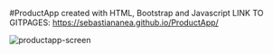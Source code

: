 #ProductApp created with HTML, Bootstrap and Javascript
LINK TO GITPAGES: https://sebastiananea.github.io/ProductApp/

![productapp-screen](https://user-images.githubusercontent.com/51966711/71766292-303a5200-2edd-11ea-8bf8-85cef3ea43ad.png)


